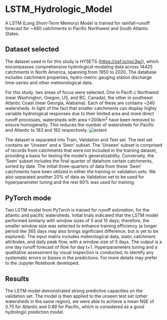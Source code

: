 # LSTM_Hydrologic_Model
A LSTM (Long Short-Term Memory) Model is trained for rainfall-runoff forecast for ~480 catchments in Pacific Northwest and South Atlantic States.

## Dataset selected
The dataset used in for this study is HYSETS (https://osf.io/rpc3w/), which encompasses comprehensive hydrological modeling data across 14425 catchments in North America, spanning
from 1950 to 2020. The database includes catchment properties, hydro-metric gauging station discharge time-series and other meteorological data.

For this study, two areas of focus were selected. One in Pacifi c Northwest (near Washington, Oregon, US, and BC, Canada); the other in southeast Atlantic Coast (near Georgia, Alabama). Each of these are contains ~240 watersheds. In light of the fact that smaller catchments can display highly variable hydrological responses due to their limited area and more direct runoff processes, watersheds with area <200km<sup>2</sup> have been removed to ensure homogeneity. This reduces the number of watersheds for Pacific and Atlantic to 183 and 182 respectively.
![extent](https://github.com/user-attachments/assets/3ee0d471-18e2-4c92-ac94-3e1b320fdb66)

The dataset is separated into Train, Validation and Test set.  The test set contains an ‘Unseen’ and a ‘Seen’ subset. The ’Unseen’ subset is comprised of records from catchments that were not included in the training dataset, providing a basis for testing the model’s generalizability. Conversely, the ’Seen’ subset includes the final quarter of datafrom certain catchments, sorted by date.  The initial three-quarters of data from these ’Seen’ catchments have been utilized in either the training or validation sets. We also separated another 20% of data as Validation set to be used for hyperparameter tuning and the rest 60% was used for training.

## PyTorch mode
Two LSTM model from PyTorch is trained for runoff estimation, for the atlantic and pacific watersheds. Initial trials indicated that the LSTM model performed similarly with window sizes of 5 and 15 days; therefore, the smaller window size was selected to enhance training efficiency (a longer period like 365 days may also brings signficiant difference, but is yet to be explored). The input matrix includes meterological data, static catchment attributes, and daily peak flow, with a window size of 5 days. The output is a one day runoff forecast of flow for day t+1. Hyperparameters tuning and a qualitative assessment by visual inspection is conducted, to identify any systematic errors or biases in the predictions. For more details may prefer to the Jupyter Notebook developed.

## Results
The LSTM model demonstrated strong predictive capacities on the validation set. The model is then applied to the unseen test set (other watersheds in the same region), we were able to achieve a mean NSE of 0.75 for Atlantic and 0.89 for Pacific, which is considered as a good hydrologic prediction model.
